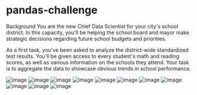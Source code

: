 ﻿# pandas-challenge

Background
You are the new Chief Data Scientist for your city's school district. In this capacity, you'll be helping the school board and mayor make strategic decisions regarding future school budgets and priorities.

As a first task, you've been asked to analyze the district-wide standardized test results. You'll be given access to every student's math and reading scores, as well as various information on the schools they attend. Your task is to aggregate the data to showcase obvious trends in school performance.

![image](https://user-images.githubusercontent.com/118711472/211988865-74e56c54-0d6b-433f-b7ba-9361f985b286.png)
![image](https://user-images.githubusercontent.com/118711472/211988971-61d8a45a-0e8f-4376-87e6-4b0887d9448c.png)
![image](https://user-images.githubusercontent.com/118711472/211989013-51ca78cf-304e-445d-9910-7a81c123ae27.png)
![image](https://user-images.githubusercontent.com/118711472/211989085-5d03d366-0737-4dae-983f-41573a7eac93.png)
![image](https://user-images.githubusercontent.com/118711472/211989149-0cac74f8-fb7a-4873-9639-5cd20127a048.png)
![image](https://user-images.githubusercontent.com/118711472/211989193-974b5c4f-fcbc-4ced-8c5b-dd8257d17dac.png)
![image](https://user-images.githubusercontent.com/118711472/211989218-dd0fd1d8-5984-421b-9668-3cba25d78000.png)
![image](https://user-images.githubusercontent.com/118711472/211989273-c80d3c01-6624-4b9c-8db2-8722a44ce25a.png)
![image](https://user-images.githubusercontent.com/118711472/211989312-450d25c8-0103-44ba-b864-7feee5132dac.png)
![image](https://user-images.githubusercontent.com/118711472/211989365-705d8c88-9b9a-43c7-bfd5-b5375f5bcb92.png)
![image](https://user-images.githubusercontent.com/118711472/211989387-2077582f-b93b-43f8-a263-b8bfbddb0dad.png)
